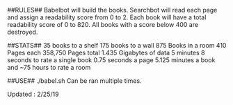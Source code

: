 ##RULES##
Babelbot will build the books.
Searchbot will read each page and assign a readability score from 0 to 2. 
Each book will have a total readability score of 0 to 820. 
All books with a score below 400 are destroyed.


##STATS##
35 books to a shelf
175 books to a wall
875 Books in a room
410 Pages each
358,750 Pages total
1.435 Gigabytes of data
5 minutes 8 seconds to rate a single book
0.75 seconds a page 
5.125 minutes a book and
~75 hours to rate a room

##USE##
./babel.sh
Can be ran multiple times.

Updated : 2/25/19
